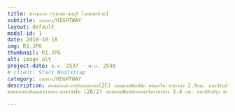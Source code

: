 ```yaml
---
title: ทางหลวง กรุงเทพ-ชลบุรี (มอเตอร์เวย์)
subtitle: งานทาง/HIGHTWAY
layout: default
modal-id: 1
date: 2018-10-18
img: R1.JPG
thumbnail: R1.JPG
alt: image-alt
project-date: ส.ค. 2537 - พ.ย. 2540
# client: Start Bootstrap
category: งานทาง/HIGHTWAY
description: ตอนแยกต่างระดับบางควาย(2C) ถนนแอสฟัลท์ติก คอนกรีต ระยะทาง 2.9กม. และปรับปรุงคุณภาพดินด้วยPVD (ธ.ค. 2537-พ.ย.2540)<br/>
ตอนแยกระดับคลองกาหลง-คลองวังซื่อ (2B/2) ถนนแอสฟัลท์ติกคอนกรีตระยะทาง 3.4 กม. และปรับปรุง ดินด้วยระบบ PVD (ส.ค. 2537 - พ.ย. 2540)

---
```

